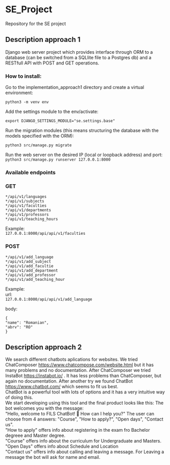 # SE_Project   
Repository for the SE project   
   

## Description approach 1   
Django web server project which provides interface through ORM to a database (can be switched from a SQLlite file to a Postgres db) and a RESTfull API with POST and GET operations.    
  

### How to install:  
Go to the implementation_approach1 directory and create a virtual environment:  

`python3 -m venv env`  

Add the settings module to the env/activate:

`export DJANGO_SETTINGS_MODULE="se.settings.base"`

Run the migration modules (this means structuring the database with the models specified with the ORM):     

`python3 src/manage.py migrate`    

Run the web server on the desired IP (local or loopback address) and port:  
`python3 src/manage.py runserver 127.0.0.1:8000`

### Available endpoints

### GET
```
*/api/v1/languages  
*/api/v1/subjects  
*/api/v1/faculties  
*/api/v1/departments  
*/api/v1/professors  
*/api/v1/teaching_hours  
```
 
Example:  
`127.0.0.1:8000/api/api/v1/faculties`   


### POST 
```
*/api/v1/add_language  
*/api/v1/add_subject  
*/api/v1/add_facultie  
*/api/v1/add_department  
*/api/v1/add_professor  
*/api/v1/add_teaching_hour  
```

Example:  
url:  
`127.0.0.1:8000/api/api/v1/add_language `   
  
body: 
``` 
{
"name": "Romanian",
"abrv": "RO"
}
```


## Description approach 2

We search different chatbots aplications for websites. We tried ChatComposer https://www.chatcompose.com/website.html but it has many problems and no documentation. After ChatComposer we tried InstaBot https://instabot.io/ . It has less problems than ChatComposer, but again no documentation. After another try we found ChatBot https://www.chatbot.com/ which seems to fit us best.    
ChatBot is a powerful tool with lots of options and it has a very intuitive way of doing this.     
We start developing using this tool and the final product looks like this: The bot welcomes you with the message:   
"Hello, welcome to FILS ChatBot! 👋 How can I help you?" The user can choose from 4 answers: "Course", "How to apply?", "Open days", "Contact us".     
"How to apply" offers info about registering in the exam fro Bachelor degreee and Master degree.     
"Course" offers info about the curriculum for Undergraduate and Masters. 
"Open Days" offers info about Schedule and Location    
"Contact us" offers info about calling and leaving a message. For Leaving a message the bot will ask for name and email.    
  